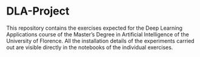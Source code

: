 # DLA-Project

This repository contains the exercises expected for the Deep Learning Applications course of the Master’s Degree in Artificial Intelligence of the University of Florence. All the installation details of the experiments carried out are visible directly in the notebooks of the individual exercises.

